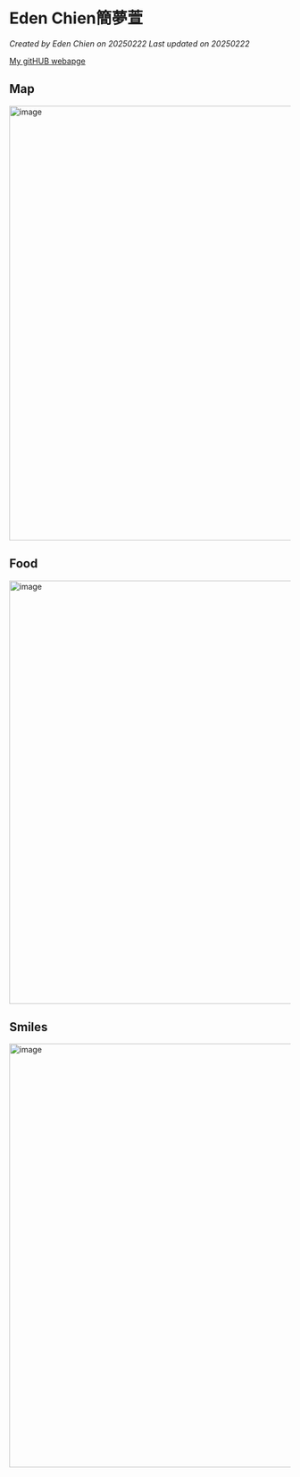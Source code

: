 # Eden Chien簡夢萱

*Created by Eden Chien on 20250222 Last updated on 20250222*

[My gitHUB webapge](https://github.com/)



## Map
<img width="778" alt="image" src="https://github.com/user-attachments/assets/362b2218-df2b-4619-8def-f49e3381afdd" />



## Food
<img width="758" alt="image" src="https://github.com/user-attachments/assets/90ff04f4-841c-4009-93b3-b804b63369d6" />


## Smiles
<img width="759" alt="image" src="https://github.com/user-attachments/assets/ce3f017a-c749-4edd-8c73-036b7fd25f70" />

